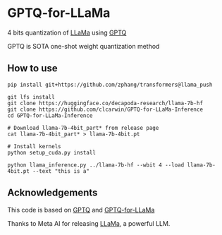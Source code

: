 # GPTQ-for-LLaMa
4 bits quantization of [LLaMa](https://arxiv.org/abs/2302.13971) using [GPTQ](https://arxiv.org/abs/2210.17323)

GPTQ is SOTA one-shot weight quantization method

## How to use
```
pip install git+https://github.com/zphang/transformers@llama_push

git lfs install
git clone https://huggingface.co/decapoda-research/llama-7b-hf
git clone https://github.com/clcarwin/GPTQ-for-LLaMa-Inference
cd GPTQ-for-LLaMa-Inference

# Download llama-7b-4bit_part* from release page
cat llama-7b-4bit_part* > llama-7b-4bit.pt

# Install kernels
python setup_cuda.py install

python llama_inference.py ../llama-7b-hf --wbit 4 --load llama-7b-4bit.pt --text "this is a"
```


## Acknowledgements
This code is based on [GPTQ](https://github.com/IST-DASLab/gptq) and [GPTQ-for-LLaMa](https://github.com/qwopqwop200/GPTQ-for-LLaMa)

Thanks to Meta AI for releasing [LLaMa](https://arxiv.org/abs/2302.13971), a powerful LLM.
